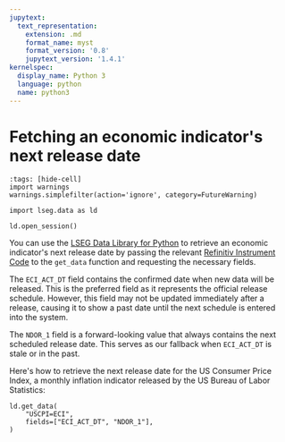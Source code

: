 ```yaml
---
jupytext:
  text_representation:
    extension: .md
    format_name: myst
    format_version: '0.8'
    jupytext_version: '1.4.1'
kernelspec:
  display_name: Python 3
  language: python
  name: python3
---
```


# Fetching an economic indicator's next release date

```{code-cell}
:tags: [hide-cell]
import warnings
warnings.simplefilter(action='ignore', category=FutureWarning)

import lseg.data as ld

ld.open_session()
```

You can use the [LSEG Data Library for Python](https://pypi.org/project/lseg-data/) to retrieve an economic indicator's next release date by passing the relevant [Refinitiv Instrument Code](https://en.wikipedia.org/wiki/Refinitiv_Identification_Code) to the `get_data` function and requesting the necessary fields.

The `ECI_ACT_DT` field contains the confirmed date when new data will be released. This is the preferred field as it represents the official release schedule. However, this field may not be updated immediately after a release, causing it to show a past date until the next schedule is entered into the system.

The `NDOR_1` field is a forward-looking value that always contains the next scheduled release date. This serves as our fallback when `ECI_ACT_DT` is stale or in the past.

Here's how to retrieve the next release date for the US Consumer Price Index, a monthly inflation indicator released by the US Bureau of Labor Statistics:

```{code-cell}
ld.get_data(
    "USCPI=ECI",
    fields=["ECI_ACT_DT", "NDOR_1"],
)
```
